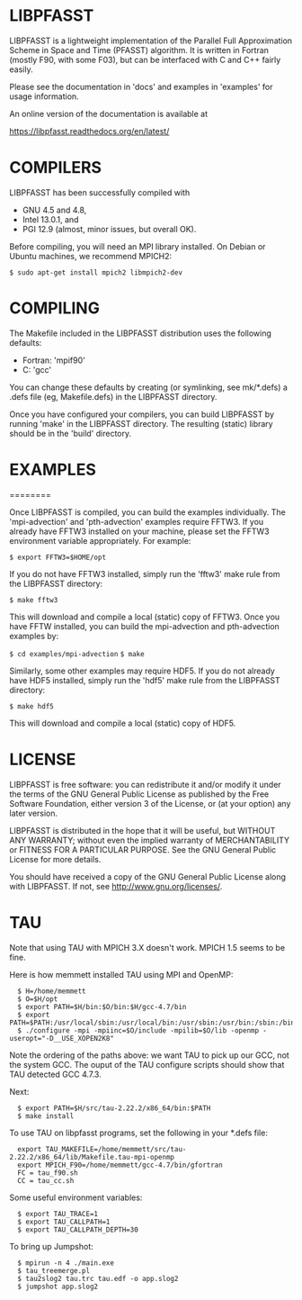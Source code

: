 # LIBPFASST

LIBPFASST is a lightweight implementation of the Parallel Full
Approximation Scheme in Space and Time (PFASST) algorithm.  It is
written in Fortran (mostly F90, with some F03), but can be interfaced
with C and C++ fairly easily.

Please see the documentation in 'docs' and examples in 'examples' for
usage information.

An online version of the documentation is available at

  https://libpfasst.readthedocs.org/en/latest/


# COMPILERS

LIBPFASST has been successfully compiled with

  + GNU 4.5 and 4.8,
  + Intel 13.0.1, and
  + PGI 12.9 (almost, minor issues, but overall OK).
   

Before compiling, you will need an MPI library installed.  On Debian
or Ubuntu machines, we recommend MPICH2:

  `$ sudo apt-get install mpich2 libmpich2-dev`


# COMPILING

The Makefile included in the LIBPFASST distribution uses the following
defaults:

  + Fortran: 'mpif90'
  + C:       'gcc' 

You can change these defaults by creating (or symlinking, see
mk/*.defs) a .defs file (eg, Makefile.defs) in the LIBPFASST
directory.

Once you have configured your compilers, you can build LIBPFASST by
running 'make' in the LIBPFASST directory.  The resulting (static)
library should be in the 'build' directory.


# EXAMPLES
========

Once LIBPFASST is compiled, you can build the examples individually.
The 'mpi-advection' and 'pth-advection' examples require FFTW3.  If
you already have FFTW3 installed on your machine, please set the FFTW3
environment variable appropriately.  For example:

  `$ export FFTW3=$HOME/opt`

If you do not have FFTW3 installed, simply run the 'fftw3' make rule
from the LIBPFASST directory:

  `$ make fftw3`

This will download and compile a local (static) copy of FFTW3.  Once
you have FFTW installed, you can build the mpi-advection and
pth-advection examples by:

  `$ cd examples/mpi-advection`
  `$ make`

Similarly, some other examples may require HDF5.  If you do not
already have HDF5 installed, simply run the 'hdf5' make rule from the
LIBPFASST directory:

  `$ make hdf5`

This will download and compile a local (static) copy of HDF5.


# LICENSE

LIBPFASST is free software: you can redistribute it and/or modify it
under the terms of the GNU General Public License as published by the
Free Software Foundation, either version 3 of the License, or (at your
option) any later version.

LIBPFASST is distributed in the hope that it will be useful, but
WITHOUT ANY WARRANTY; without even the implied warranty of
MERCHANTABILITY or FITNESS FOR A PARTICULAR PURPOSE.  See the GNU
General Public License for more details.

You should have received a copy of the GNU General Public License
along with LIBPFASST.  If not, see <http://www.gnu.org/licenses/>.


# TAU

Note that using TAU with MPICH 3.X doesn't work.  MPICH 1.5 seems to be fine.

Here is how memmett installed TAU using MPI and OpenMP:

~~~
  $ H=/home/memmett
  $ O=$H/opt
  $ export PATH=$H/bin:$O/bin:$H/gcc-4.7/bin
  $ export PATH=$PATH:/usr/local/sbin:/usr/local/bin:/usr/sbin:/usr/bin:/sbin:/bin
  $ ./configure -mpi -mpiinc=$O/include -mpilib=$O/lib -openmp -useropt="-D__USE_XOPEN2K8"
~~~

Note the ordering of the paths above: we want TAU to pick up our GCC,
not the system GCC.  The ouput of the TAU configure scripts should
show that TAU detected GCC 4.7.3.

Next:

~~~
  $ export PATH=$H/src/tau-2.22.2/x86_64/bin:$PATH
  $ make install
~~~

To use TAU on libpfasst programs, set the following in your *.defs file:

~~~
  export TAU_MAKEFILE=/home/memmett/src/tau-2.22.2/x86_64/lib/Makefile.tau-mpi-openmp
  export MPICH_F90=/home/memmett/gcc-4.7/bin/gfortran
  FC = tau_f90.sh
  CC = tau_cc.sh
~~~

Some useful environment variables:

~~~
  $ export TAU_TRACE=1
  $ export TAU_CALLPATH=1
  $ export TAU_CALLPATH_DEPTH=30
~~~

To bring up Jumpshot:

~~~
  $ mpirun -n 4 ./main.exe
  $ tau_treemerge.pl
  $ tau2slog2 tau.trc tau.edf -o app.slog2
  $ jumpshot app.slog2
~~~
